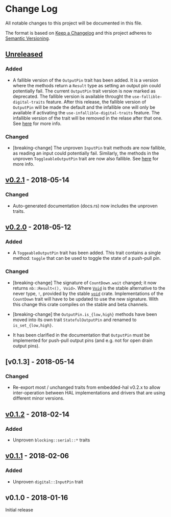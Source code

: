 # Change Log

All notable changes to this project will be documented in this file.

The format is based on [Keep a Changelog](http://keepachangelog.com/)
and this project adheres to [Semantic Versioning](http://semver.org/).

## [Unreleased]

### Added

- A fallible version of the `OutputPin` trait has been added. It is a version
  where the methods return a `Result` type as setting an output pin could potentially fail.
  The current `OutputPin` trait version is now marked as deprecated. The fallible version
  is available throught the `use-fallible-digital-traits` feature. After this release,
  the fallible version of `OutputPin` will be made the default and the infallible one
  will only be available if activating the `use-infallible-digital-traits` feature.
  The infallible version of the trait will be removed in the relase after that one.
  See [here](https://github.com/rust-embedded/embedded-hal/issues/95) for more info.

### Changed

- [breaking-change] The unproven `InputPin` trait methods are now fallible, as reading an input
  could potentially fail. Similarly, the methods in the unproven `ToggleableOutputPin` trait
  are now also fallible.
  See [here](https://github.com/rust-embedded/embedded-hal/issues/95) for more info.

## [v0.2.1] - 2018-05-14

### Changed

- Auto-generated documentation (docs.rs) now includes the unproven traits.

## [v0.2.0] - 2018-05-12

### Added

- A `ToggeableOutputPin` trait has been added. This trait contains a single method: `toggle` that
  can be used to toggle the state of a push-pull pin.

### Changed

- [breaking-change] The signature of `CountDown.wait` changed; it now returns `nb::Result<(),
  Void>`. Where [`Void`] is the stable alternative to the never type, `!`, provided by the stable
  [`void`] crate. Implementations of the `CountDown` trait will have to be updated to use the new
  signature. With this change this crate compiles on the stable and beta channels.

[`Void`]: https://docs.rs/void/1.0.2/void/enum.Void.html
[`void`]: https://crates.io/crates/void

- [breaking-change] the `OutputPin.is_{low,high}` methods have been moved into its own trait
  `StatefulOutputPin` and renamed to `is_set_{low,high}`.

- It has been clarified in the documentation that `OutputPin` must be implemented for push-pull
  output pins (and e.g. not for open drain output pins).

## [v0.1.3] - 2018-05-14

### Changed

- Re-export most / unchanged traits from embedded-hal v0.2.x to allow inter-operation between HAL
  implementations and drivers that are using different minor versions.

## [v0.1.2] - 2018-02-14

### Added

- Unproven `blocking::serial::*` traits

## [v0.1.1] - 2018-02-06

### Added

- Unproven `digital::InputPin` trait

## v0.1.0 - 2018-01-16

Initial release

[Unreleased]: https://github.com/japaric/embedded-hal/compare/v0.2.1...HEAD
[v0.2.1]: https://github.com/japaric/embedded-hal/compare/v0.2.0...v0.2.1
[v0.2.0]: https://github.com/japaric/embedded-hal/compare/v0.1.2...v0.2.0
[v0.1.2]: https://github.com/japaric/embedded-hal/compare/v0.1.1...v0.1.2
[v0.1.1]: https://github.com/japaric/embedded-hal/compare/v0.1.0...v0.1.1
